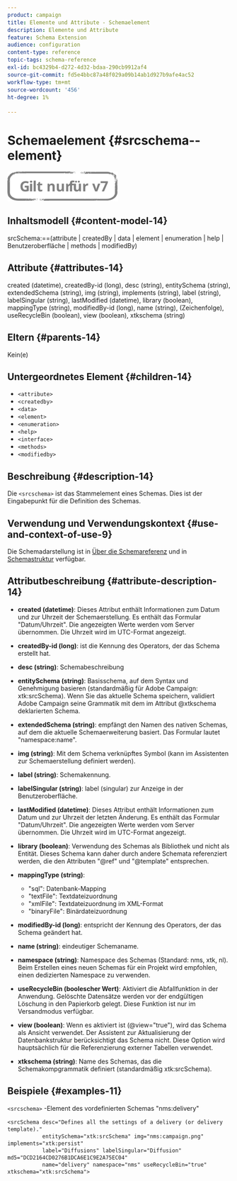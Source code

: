 ```yaml
---
product: campaign
title: Elemente und Attribute - Schemaelement
description: Elemente und Attribute
feature: Schema Extension
audience: configuration
content-type: reference
topic-tags: schema-reference
exl-id: bc4329b4-d272-4d32-bdaa-290cb9912af4
source-git-commit: fd5e4bbc87a48f029a09b14ab1d927b9afe4ac52
workflow-type: tm+mt
source-wordcount: '456'
ht-degree: 1%

---
```


# Schemaelement {#srcschema--element}

![](../../../assets/v7-only.svg)

## Inhaltsmodell {#content-model-14}

srcSchema:==(attribute | createdBy | data | element | enumeration | help | Benutzeroberfläche | methods | modifiedBy)

## Attribute {#attributes-14}

created (datetime), createdBy-id (long), desc (string), entitySchema (string), extendedSchema (string), img (string), implements (string), label (string), labelSingular (string), lastModified (datetime), library (boolean), mappingType (string), modifiedBy-id (long), name (string), (Zeichenfolge), useRecycleBin (boolean), view (boolean), xtkschema (string)

## Eltern {#parents-14}

Kein(e)

## Untergeordnetes Element {#children-14}

* `<attribute>`
* `<createdby>`
* `<data>`
* `<element>`
* `<enumeration>`
* `<help>`
* `<interface>`
* `<methods>`
* `<modifiedby>`

## Beschreibung {#description-14}

Die `<srcschema>` ist das Stammelement eines Schemas. Dies ist der Eingabepunkt für die Definition des Schemas.

## Verwendung und Verwendungskontext {#use-and-context-of-use-9}

Die Schemadarstellung ist in [Über die Schemareferenz](../../../configuration/using/about-schema-reference.md) und in [Schemastruktur](../../../configuration/using/schema-structure.md) verfügbar.

## Attributbeschreibung {#attribute-description-14}

* **created (datetime)**: Dieses Attribut enthält Informationen zum Datum und zur Uhrzeit der Schemaerstellung. Es enthält das Formular &quot;Datum/Uhrzeit&quot;. Die angezeigten Werte werden vom Server übernommen. Die Uhrzeit wird im UTC-Format angezeigt.
* **createdBy-id (long)**: ist die Kennung des Operators, der das Schema erstellt hat.
* **desc (string)**: Schemabeschreibung
* **entitySchema (string)**: Basisschema, auf dem Syntax und Genehmigung basieren (standardmäßig für Adobe Campaign: xtk:srcSchema). Wenn Sie das aktuelle Schema speichern, validiert Adobe Campaign seine Grammatik mit dem im Attribut @xtkschema deklarierten Schema.
* **extendedSchema (string)**: empfängt den Namen des nativen Schemas, auf dem die aktuelle Schemaerweiterung basiert. Das Formular lautet &quot;namespace:name&quot;.
* **img (string)**: Mit dem Schema verknüpftes Symbol (kann im Assistenten zur Schemaerstellung definiert werden).
* **label (string)**: Schemakennung.
* **labelSingular (string)**: label (singular) zur Anzeige in der Benutzeroberfläche.
* **lastModified (datetime)**: Dieses Attribut enthält Informationen zum Datum und zur Uhrzeit der letzten Änderung. Es enthält das Formular &quot;Datum/Uhrzeit&quot;. Die angezeigten Werte werden vom Server übernommen. Die Uhrzeit wird im UTC-Format angezeigt.
* **library (boolean)**: Verwendung des Schemas als Bibliothek und nicht als Entität. Dieses Schema kann daher durch andere Schemata referenziert werden, die den Attributen &quot;@ref&quot; und &quot;@template&quot; entsprechen.
* **mappingType (string)**:

   * &quot;sql&quot;: Datenbank-Mapping
   * &quot;textFile&quot;: Textdateizuordnung
   * &quot;xmlFile&quot;: Textdateizuordnung im XML-Format
   * &quot;binaryFile&quot;: Binärdateizuordnung

* **modifiedBy-id (long)**: entspricht der Kennung des Operators, der das Schema geändert hat.
* **name (string)**: eindeutiger Schemaname.
* **namespace (string)**: Namespace des Schemas (Standard: nms, xtk, nl). Beim Erstellen eines neuen Schemas für ein Projekt wird empfohlen, einen dedizierten Namespace zu verwenden.
* **useRecycleBin (boolescher Wert)**: Aktiviert die Abfallfunktion in der Anwendung. Gelöschte Datensätze werden vor der endgültigen Löschung in den Papierkorb gelegt. Diese Funktion ist nur im Versandmodus verfügbar.
* **view (boolean)**: Wenn es aktiviert ist (@view=&quot;true&quot;), wird das Schema als Ansicht verwendet. Der Assistent zur Aktualisierung der Datenbankstruktur berücksichtigt das Schema nicht. Diese Option wird hauptsächlich für die Referenzierung externer Tabellen verwendet.
* **xtkschema (string)**: Name des Schemas, das die Schemakompgrammatik definiert (standardmäßig xtk:srcSchema).

## Beispiele {#examples-11}

`<srcschema>` -Element des vordefinierten Schemas &quot;nms:delivery&quot;

```
<srcSchema desc="Defines all the settings of a delivery (or delivery template)."  
           entitySchema="xtk:srcSchema" img="nms:campaign.png" implements="xtk:persist" 
           label="Diffusions" labelSingular="Diffusion" md5="DCD2164CD0276B1DCA6E1C9E2A75EC04"
           name="delivery" namespace="nms" useRecycleBin="true" xtkschema="xtk:srcSchema">
```
